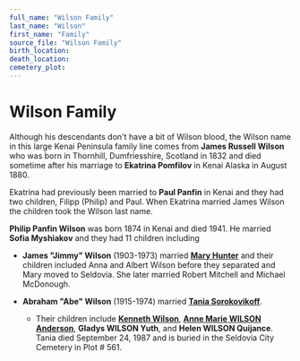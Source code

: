 ```yaml
---
full_name: "Wilson Family"
last_name: "Wilson"
first_name: "Family"
source_file: "Wilson Family"
birth_location:
death_location:
cemetery_plot: 
---
```

# Wilson Family

Although his descendants don't have a bit of Wilson blood, the Wilson name in this large Kenai Peninsula family line comes from **James Russell Wilson**
who was born in Thornhill, Dumfriesshire, Scotland in 1832 and died sometime after his marriage to **Ekatrina
Pomfilov** in Kenai Alaska in August 1880. 

Ekatrina had previously been married to **Paul Panfin** in Kenai and they had two children, Filipp (Philip) and
Paul. When Ekatrina married James Wilson the children took the Wilson
last name. 

**Philip Panfin Wilson** was born 1874 in Kenai and died 1941.  He married **Sofia Myshiakov** and they had 11 children including 

- **James "Jimmy" Wilson** (1903-1973) married [**Mary Hunter**](../people/McDonough_Mary_Wilson.md) and their children included Anna and Albert Wilson before they separated and Mary moved to Seldovia. She later married Robert Mitchell and Michael McDonough.

- **Abraham "Abe" Wilson** (1915-1974) married [**Tania Sorokovikoff**](../_people/Wilson_Tania_Sorokovikoff.md). 

   - Their children include [**Kenneth Wilson**](../_people/Wilson_Kenneth.md), [**Anne Marie WILSON Anderson**](../_people/Anderson_Ann_Marie_Wilson.md), **Gladys WILSON Yuth**, and **Helen WILSON Quijance**. Tania died September 24, 1987 and is buried in the Seldovia City Cemetery in Plot # 561.  


